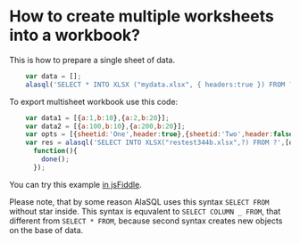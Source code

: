 # How to create multiple worksheets into a workbook?

This is how to prepare a single sheet of data.
```js
    var data = [];
    alasql('SELECT * INTO XLSX ("mydata.xlsx", { headers:true }) FROM ?', data);
```

To export multisheet workbook use this code:
```js
    var data1 = [{a:1,b:10},{a:2,b:20}];
    var data2 = [{a:100,b:10},{a:200,b:20}];
    var opts = [{sheetid:'One',header:true},{sheetid:'Two',header:false}];
    var res = alasql('SELECT INTO XLSX("restest344b.xlsx",?) FROM ?',[opts,[data1,data2]],
      function(){
        done();
      });
```
You can try this example [in jsFiddle](http://jsfiddle.net/ry8fq0dL/).

Please note, that by some reason AlaSQL uses this syntax ```SELECT FROM``` without star inside. This syntax is equvalent to ```SELECT COLUMN _ FROM```, that different from ```SELECT * FROM```, because second syntax creates new objects on the base of data. 

